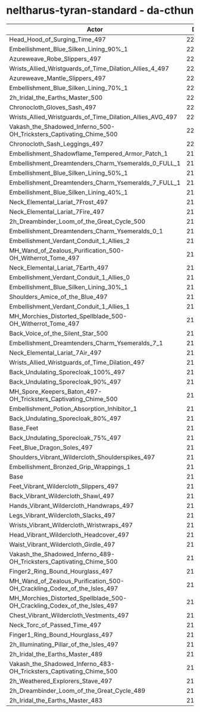 # neltharus-tyran-standard - da-cthun
| Actor | DPS | Increase |
|---|:---:|:---:|
|Head_Hood_of_Surging_Time_497|223067|2.47%|
|Embellishment_Blue_Silken_Lining_90%_1|221533|1.77%|
|Azureweave_Robe_Slippers_497|221303|1.66%|
|Wrists_Allied_Wristguards_of_Time_Dilation_Allies_4_497|221229|1.63%|
|Azureweave_Mantle_Slippers_497|221129|1.58%|
|Embellishment_Blue_Silken_Lining_70%_1|220787|1.43%|
|2h_Iridal_the_Earths_Master_500|220661|1.37%|
|Chronocloth_Gloves_Sash_497|220637|1.36%|
|Wrists_Allied_Wristguards_of_Time_Dilation_Allies_AVG_497|220515|1.30%|
|Vakash_the_Shadowed_Inferno_500-OH_Tricksters_Captivating_Chime_500|220511|1.30%|
|Chronocloth_Sash_Leggings_497|220434|1.27%|
|Embellishment_Shadowflame_Tempered_Armor_Patch_1|219958|1.05%|
|Embellishment_Dreamtenders_Charm_Ysemeralds_0_FULL_1|219933|1.04%|
|Embellishment_Blue_Silken_Lining_50%_1|219913|1.03%|
|Embellishment_Dreamtenders_Charm_Ysemeralds_7_FULL_1|219419|0.80%|
|Embellishment_Blue_Silken_Lining_40%_1|219394|0.79%|
|Neck_Elemental_Lariat_7Frost_497|219393|0.79%|
|Neck_Elemental_Lariat_7Fire_497|219344|0.76%|
|2h_Dreambinder_Loom_of_the_Great_Cycle_500|219180|0.69%|
|Embellishment_Dreamtenders_Charm_Ysemeralds_0_1|219180|0.69%|
|Embellishment_Verdant_Conduit_1_Allies_2|219014|0.61%|
|MH_Wand_of_Zealous_Purification_500-OH_Witherrot_Tome_497|219007|0.61%|
|Neck_Elemental_Lariat_7Earth_497|219002|0.61%|
|Embellishment_Verdant_Conduit_1_Allies_0|218996|0.60%|
|Embellishment_Blue_Silken_Lining_30%_1|218991|0.60%|
|Shoulders_Amice_of_the_Blue_497|218991|0.60%|
|Embellishment_Verdant_Conduit_1_Allies_1|218863|0.54%|
|MH_Morchies_Distorted_Spellblade_500-OH_Witherrot_Tome_497|218862|0.54%|
|Back_Voice_of_the_Silent_Star_500|218808|0.52%|
|Embellishment_Dreamtenders_Charm_Ysemeralds_7_1|218747|0.49%|
|Neck_Elemental_Lariat_7Air_497|218624|0.43%|
|Wrists_Allied_Wristguards_of_Time_Dilation_497|218356|0.31%|
|Back_Undulating_Sporecloak_100%_497|218155|0.22%|
|Back_Undulating_Sporecloak_90%_497|218117|0.20%|
|MH_Spore_Keepers_Baton_497-OH_Tricksters_Captivating_Chime_500|218092|0.19%|
|Embellishment_Potion_Absorption_Inhibitor_1|218067|0.18%|
|Back_Undulating_Sporecloak_80%_497|218042|0.17%|
|Base_Feet|217991|0.14%|
|Back_Undulating_Sporecloak_75%_497|217973|0.13%|
|Feet_Blue_Dragon_Soles_497|217965|0.13%|
|Shoulders_Vibrant_Wildercloth_Shoulderspikes_497|217923|0.11%|
|Embellishment_Bronzed_Grip_Wrappings_1|217741|0.03%|
|Base|217680|0.00%|
|Feet_Vibrant_Wildercloth_Slippers_497|217645|-0.02%|
|Back_Vibrant_Wildercloth_Shawl_497|217589|-0.04%|
|Hands_Vibrant_Wildercloth_Handwraps_497|217544|-0.06%|
|Legs_Vibrant_Wildercloth_Slacks_497|217541|-0.06%|
|Wrists_Vibrant_Wildercloth_Wristwraps_497|217509|-0.08%|
|Head_Vibrant_Wildercloth_Headcover_497|217463|-0.10%|
|Waist_Vibrant_Wildercloth_Girdle_497|217459|-0.10%|
|Vakash_the_Shadowed_Inferno_489-OH_Tricksters_Captivating_Chime_500|217363|-0.15%|
|Finger2_Ring_Bound_Hourglass_497|217359|-0.15%|
|MH_Wand_of_Zealous_Purification_500-OH_Crackling_Codex_of_the_Isles_497|217321|-0.16%|
|MH_Morchies_Distorted_Spellblade_500-OH_Crackling_Codex_of_the_Isles_497|217195|-0.22%|
|Chest_Vibrant_Wildercloth_Vestments_497|217166|-0.24%|
|Neck_Torc_of_Passed_Time_497|216984|-0.32%|
|Finger1_Ring_Bound_Hourglass_497|216592|-0.50%|
|2h_Illuminating_Pillar_of_the_Isles_497|216433|-0.57%|
|2h_Iridal_the_Earths_Master_489|215967|-0.79%|
|Vakash_the_Shadowed_Inferno_483-OH_Tricksters_Captivating_Chime_500|215825|-0.85%|
|2h_Weathered_Explorers_Stave_497|215736|-0.89%|
|2h_Dreambinder_Loom_of_the_Great_Cycle_489|214590|-1.42%|
|2h_Iridal_the_Earths_Master_483|213522|-1.91%|
